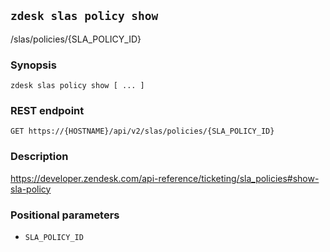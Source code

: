 ## `zdesk slas policy show`

/slas/policies/{SLA_POLICY_ID}

### Synopsis

    zdesk slas policy show [ ... ]

### REST endpoint

    GET https://{HOSTNAME}/api/v2/slas/policies/{SLA_POLICY_ID}

### Description

https://developer.zendesk.com/api-reference/ticketing/sla_policies#show-sla-policy

### Positional parameters

* `SLA_POLICY_ID`

